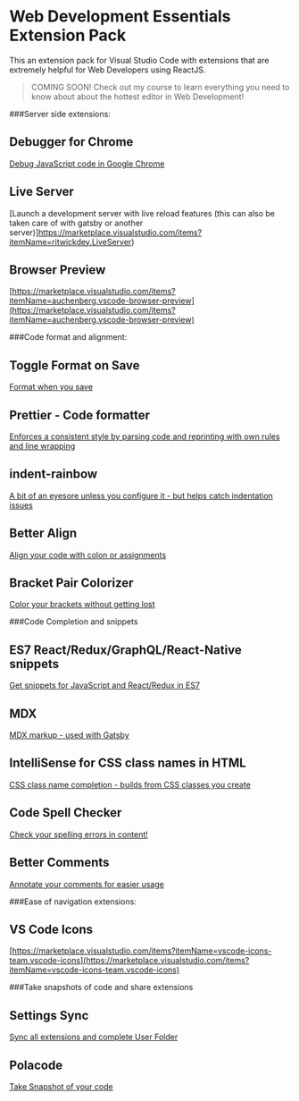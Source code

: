 # Web Development Essentials Extension Pack

This an extension pack for Visual Studio Code with extensions that are extremely helpful for Web Developers using ReactJS.

> COMING SOON! Check out my course to learn everything you need to know about about the hottest editor in Web Development!

###Server side extensions:

## Debugger for Chrome

[Debug JavaScript code in Google Chrome](https://marketplace.visualstudio.com/items?itemName=msjsdiag.debugger-for-chrome)

## Live Server

[Launch a development server with live reload features (this can also be taken care of with gatsby or another server)]https://marketplace.visualstudio.com/items?itemName=ritwickdey.LiveServer)

## Browser Preview

[https://marketplace.visualstudio.com/items?itemName=auchenberg.vscode-browser-preview](https://marketplace.visualstudio.com/items?itemName=auchenberg.vscode-browser-preview)


###Code format and alignment:

## Toggle Format on Save

[Format when you save](https://marketplace.visualstudio.com/items?itemName=cbrevik.toggle-format-on-save)

## Prettier - Code formatter

[Enforces a consistent style by parsing code and reprinting with own rules and line wrapping](https://marketplace.visualstudio.com/items?itemName=esbenp.prettier-vscode)

## indent-rainbow

[A bit of an eyesore unless you configure it - but helps catch indentation issues](https://marketplace.visualstudio.com/items?itemName=oderwat.indent-rainbow)

## Better Align

[Align your code with colon or assignments](https://marketplace.visualstudio.com/items?itemName=wwm.better-align)

## Bracket Pair Colorizer

[Color your brackets without getting lost](https://marketplace.visualstudio.com/items?itemName=CoenraadS.bracket-pair-colorizer)


###Code Completion and snippets 


## ES7 React/Redux/GraphQL/React-Native snippets

[Get snippets for JavaScript and React/Redux in ES7](https://marketplace.visualstudio.com/items?itemName=dsznajder.es7-react-js-snippets)

## MDX

[MDX markup - used with Gatsby](https://marketplace.visualstudio.com/items?itemName=silvenon.mdx)

## IntelliSense for CSS class names in HTML

[CSS class name completion - builds from CSS classes you create](https://marketplace.visualstudio.com/items?itemName=Zignd.html-css-class-completion)

## Code Spell Checker

[Check your spelling errors in content!](https://marketplace.visualstudio.com/items?itemName=streetsidesoftware.code-spell-checker)

## Better Comments

[Annotate your comments for easier usage](https://marketplace.visualstudio.com/items?itemName=aaron-bond.better-comments)


###Ease of navigation extensions: 

## VS Code Icons

[https://marketplace.visualstudio.com/items?itemName=vscode-icons-team.vscode-icons](https://marketplace.visualstudio.com/items?itemName=vscode-icons-team.vscode-icons)

###Take snapshots of code and share extensions 

## Settings Sync

[Sync all extensions and complete User Folder](https://marketplace.visualstudio.com/items?itemName=Shan.code-settings-sync)

## Polacode

[Take Snapshot of your code](https://marketplace.visualstudio.com/items?itemName=pnp.polacode)
